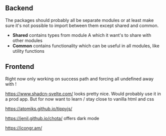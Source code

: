 
## Backend
The packages should probably all be separate modules or at least make sure it's not possible to import between them except shared and common.

* **Shared** contains types from module A which it want's to share with other modules
* **Common** contains functionality which can be useful in all modules, like utility functions

## Frontend

Right now only working on success path and forcing all undefined away with !

https://www.shadcn-svelte.com/ looks pretty nice. Would probably use it in a prod app. But for now want to learn / stay close to vanilla html and css

https://atomiks.github.io/tippyjs/

https://jenil.github.io/chota/
offers dark mode

https://icongr.am/